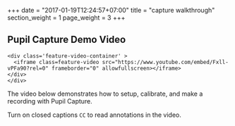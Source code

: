 +++
date = "2017-01-19T12:24:57+07:00"
title = "capture walkthrough"
section_weight = 1
page_weight = 3
+++

## Pupil Capture Demo Video

> <div class="content-container">
  	<div class='feature-video-container' >
      <iframe class=feature-video src="https://www.youtube.com/embed/Fxll-vPFa90?rel=0" frameborder="0" allowfullscreen></iframe>
  	</div>
	</div>

The video below demonstrates how to setup, calibrate, and make a recording with Pupil Capture.

Turn on closed captions `CC` to read annotations in the video.